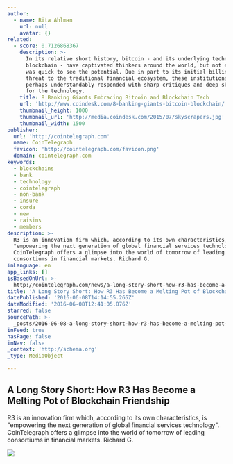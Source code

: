 ```yaml
---
author:
  - name: Rita Ahlman
    url: null
    avatar: {}
related:
  - score: 0.7126868367
    description: >-
      In its relative short history, bitcoin - and its underlying technology the
      blockchain - have captivated thinkers around the world, but not everyone
      was quick to see the potential. Due in part to its initial billing as a
      threat to the traditional financial ecosystem, these institutions have
      perhaps understandably responded with sharp critiques and deep skepticism
      for the technology.
    title: 8 Banking Giants Embracing Bitcoin and Blockchain Tech
    url: 'http://www.coindesk.com/8-banking-giants-bitcoin-blockchain/'
    thumbnail_height: 1000
    thumbnail_url: 'http://media.coindesk.com/2015/07/skyscrapers.jpg'
    thumbnail_width: 1500
publisher:
  url: 'http://cointelegraph.com'
  name: CoinTelegraph
  favicon: 'http://cointelegraph.com/favicon.png'
  domain: cointelegraph.com
keywords:
  - blockchains
  - bank
  - technology
  - cointelegraph
  - non-bank
  - insure
  - corda
  - new
  - raisins
  - members
description: >-
  R3 is an innovation firm which, according to its own characteristics, is
  "empowering the next generation of global financial services technology".
  CoinTelegraph offers a glimpse into the world of tomorrow of leading
  consortiums in financial markets. Richard G.
inLanguage: en
app_links: []
isBasedOnUrl: >-
  http://cointelegraph.com/news/a-long-story-short-how-r3-has-become-a-melting-pot-of-blockchain-friendship
title: 'A Long Story Short: How R3 Has Become a Melting Pot of Blockchain Friendship'
datePublished: '2016-06-08T14:14:55.265Z'
dateModified: '2016-06-08T12:41:05.876Z'
starred: false
sourcePath: >-
  _posts/2016-06-08-a-long-story-short-how-r3-has-become-a-melting-pot-of-block.md
inFeed: true
hasPage: false
inNav: false
_context: 'http://schema.org'
_type: MediaObject

---
```

<article style=""><h1>A Long Story Short: How R3 Has Become a Melting Pot of Blockchain Friendship</h1><p>R3 is an innovation firm which, according to its own characteristics, is "empowering the next generation of global financial services technology". CoinTelegraph offers a glimpse into the world of tomorrow of leading consortiums in financial markets. Richard G.</p><img src="http://cointelegraph.com/images/725_aHR0cDovL2NvaW50ZWxlZ3JhcGguY29tL3N0b3JhZ2UvdXBsb2Fkcy92aWV3L2Y5YzIwYzQ1NWM1NmMwMzk4YTA2OWQ5MmQ1OTdlODIwLmpwZw==.jpg" /></article>
